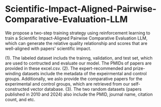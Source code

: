 # Scientific-Impact-Aligned-Pairwise-Comparative-Evaluation-LLM
We propose a two-step training strategy using reinforcement learning to train a Scientific Impact-Aligned Pairwise Comparative Evaluation LLM, which can generate the relative quality relationship and scores that are well-aligned with papers' scientific impact. 


(1). The labeled dataset includs the trainng, validation, and test set, which are used to contructed and evaluate our model. The PMIDs of papers are provided in these excel.csv. 
(2). The expert-recommended and prize-winding datasets include the metadata of the expeirmental and control groups. Additionally, we aslo provide the comparative papers for the experimental and control groups, which are retrieved from our self-constructed vector database.
(3). The two random datasets (papers published in 2010 and 2024) also include the PMID, journal name, citation count, and etc.
